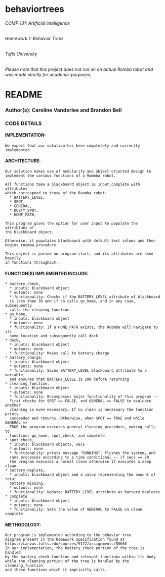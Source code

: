 # behaviortrees
###### COMP 131: Artificial Intelligence
###### Homework 1: Behavior Trees
###### Tufts University

###### Please note that this project does not run on an actual Romba robot and was made strictly for academic purposes.

# README

### Author(s): Caroline Vanderlee and Brandon Bell


### CODE DETAILS

  #### IMPLEMENTATION:
    We expect that our solution has been completely and correctly implemented.

  #### ARCHITECTURE:
    Our solution makes use of modularity and object oriented design to
    implement the various functions of a Rommba robot.

    All functions take a blackboard object as input complete with attributes
    which correspond to those of the Roomba robot:
      * BATTERY_LEVEL,
      * SPOT,
      * GENERAL,
      * DUSTY_SPOT,
      * HOME_PATH,

    This program gives the option for user input to populate the attribtues of
    the blackboard object.

    Otherwise, it populates blackboard with default test values and then begins roomba procedure.
    
    This object is parsed on program start, and its attributes are used heavily
    in functions throughout.

  #### FUNCTION(S) IMPLEMENTED INCLUDE:
    * battery_check,
      * inputs: blackboard object
      * outputs: none
      * functionality: Checks if the BATTERY_LEVEL attribute of blackboard
      is less than 30 and if so calls go_home, and in any case, subsequently
      calls the cleaning_function
    * go_home,
      * inputs: blackboard object
      * outputs: none
      * functionality: If a HOME_PATH exists, the Roomba will navigate to its
      home location and subsequently call dock
    * dock,
      * inputs: blackboard object
      * outputs: none
      * functionality: Makes call to battery charge
    * battery_charge,
      * inputs: blackboard object
      * outputs: none
      * functionality: Saves BATTERY_LEVEL blackboard attribute to a variable,
      and ensures that BATTERY_LEVEL is 100 before returning
    * cleaning_function,
      * inputs: blackboard object
      * outputs: none
      * functionality: Encompasses major functionality of this program --
      First checks for SPOT == FALSE, and GENERAL == FALSE to evaluate whether
      cleaning is even necessary. If no clean is necessary the function prints
      succeeded and returns. Otherwise, when SPOT == TRUE and while GENERAL ==
      TRUE the program executes general cleaning procedure, making calls to
      functions go_home, spot_check, and complete
    * spot_check,
      * inputs: blackboard objects, secs
      * outputs: none
      * functionality: prints message "RUNNING", flushes the system, and
      runs processes according to a time conditional -- if secs == 20
      the program executes a normal clean otherwise it executes a deep clean
    * battery_deplete,
      * inputs: blackboard object and a value representing the amount of total
      battery missing.
      * outputs: none
      * functionality: Updates BATTERY_LEVEL attribute as battery depletes
    * complete
      * inputs: blackboard object
      * outputs: none
      * functionality: Sets the value of GENERAL to FALSE on clean complete

  #### METHODOLOGY:
    Our program is implemented according to the behavior tree
    diagram present in the homework specification found at
    https://canvas.tufts.edu/courses/9172/assignments/55650
    In our implementation, the battery_check portion of the tree is handled
    by the battery_check function and relevant functions within its body
    while the cleaning portion of the tree is handled by the cleaning_function
    and those functions which it implicitly calls.
